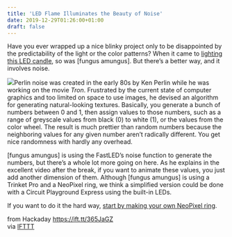 ```yaml
---
title: 'LED Flame Illuminates the Beauty of Noise'
date: 2019-12-29T01:26:00+01:00
draft: false
---
```


Have you ever wrapped up a nice blinky project only to be disappointed by the predictability of the light or the color patterns? When it came to [lighting this LED candle](https://www.instructables.com/id/LED-Flame-Controlled-by-Noise), so was \[fungus amungus\]. But there’s a better way, and it involves noise.

[![](https://hackaday.com/wp-content/uploads/2019/12/perlin-flamin-1.gif?w=275)](https://hackaday.com/wp-content/uploads/2019/12/perlin-flamin-1.gif)Perlin noise was created in the early 80s by Ken Perlin while he was working on the movie _Tron_. Frustrated by the current state of computer graphics and too limited on space to use images, he devised an algorithm for generating natural-looking textures. Basically, you generate a bunch of numbers between 0 and 1, then assign values to those numbers, such as a range of greyscale values from black (0) to white (1), or the values from the color wheel. The result is much prettier than random numbers because the neighboring values for any given number aren’t radically different. You get nice randomness with hardly any overhead.

\[fungus amungus\] is using the FastLED’s noise function to generate the numbers, but there’s a whole lot more going on here. As he explains in the excellent video after the break, if you want to animate these values, you just add another dimension of them. Although \[fungus amungus\] is using a Trinket Pro and a NeoPixel ring, we think a simplified version could be done with a Circuit Playground Express using the built-in LEDs.

If you want to do it the hard way, [start by making your own NeoPixel ring](https://hackaday.com/2018/06/16/definitely-not-neopixel-rings-from-scratch/).

  
  
from Hackaday https://ift.tt/365JaGZ  
via [IFTTT](https://ifttt.com/?ref=da&site=blogger)